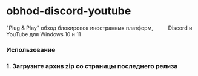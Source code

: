 # obhod-discord-youtube
"Plug & Play" обход блокировок иностранных платформ, <img height="0" width="32" src="https://unpkg.com/simple-icons@v15/icons/discord.svg" /> Discord и YouTube для Windows 10 и 11
<h3>Использование<h3>
1. Загрузите архив zip со страницы последнего релиза
